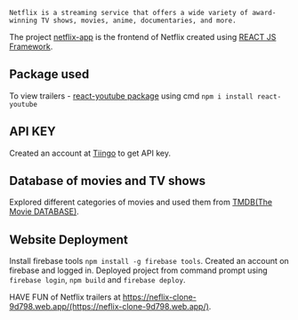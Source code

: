 `Netflix is a streaming service that offers a wide variety of award-winning TV shows, movies, anime, documentaries, and more.`

The project [netflix-app](https://github.com/AkshataGirkar/netflix-app/) is the frontend of Netflix created using [REACT JS Framework](https://reactjs.org/).

## Package used
To view trailers - [react-youtube package](https://www.npmjs.com/package/react-youtube) using cmd `npm i install react-youtube`
## API KEY 
Created an account at [Tiingo](https://api.tiingo.com) to get API key. 
## Database of movies and TV shows 
Explored different categories of movies and used them from [TMDB(The Movie DATABASE)](https://www.themoviedb.org/).
## Website Deployment
Install firebase tools `npm install -g firebase tools`.
Created an account on firebase and logged in.
Deployed project from command prompt using `firebase login`, `npm build` and `firebase deploy`.

HAVE FUN of Netflix trailers at https://neflix-clone-9d798.web.app/(https://neflix-clone-9d798.web.app/).
